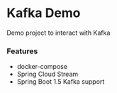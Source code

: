 Kafka Demo
==========
Demo project to interact with Kafka


### Features

* docker-compose
* Spring Cloud Stream
* Spring Boot 1.5 Kafka support
